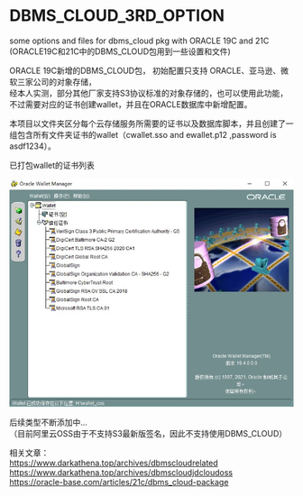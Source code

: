 # DBMS_CLOUD_3RD_OPTION
some options and files for dbms_cloud pkg with  ORACLE 19C and 21C
(ORACLE19C和21C中的DBMS_CLOUD包用到一些设置和文件)   

ORACLE 19C新增的DBMS_CLOUD包， 初始配置只支持 ORACLE、亚马逊、微软三家公司的对象存储，  
经本人实测，部分其他厂家支持S3协议标准的对象存储的，也可以使用此功能，不过需要对应的证书创建wallet，并且在ORACLE数据库中新增配置。   

本项目以文件夹区分每个云存储服务所需要的证书以及数据库脚本，并且创建了一组包含所有文件夹证书的wallet（cwallet.sso and ewallet.p12 ,password is asdf1234）。  

已打包wallet的证书列表   

![已打包wallet的证书列表](https://github.com/Dark-Athena/DBMS_CLOUD_3RD_OPTION/blob/main/cer-list.jpg)

后续类型不断添加中...  
（目前阿里云OSS由于不支持S3最新版签名，因此不支持使用DBMS_CLOUD）    

相关文章：  
https://www.darkathena.top/archives/dbmscloudrelated  
https://www.darkathena.top/archives/dbmscloudjdcloudoss   
https://oracle-base.com/articles/21c/dbms_cloud-package  
